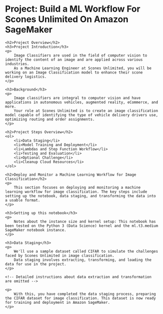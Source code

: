 <!DOCTYPE html>
<html>
<head>
    <title>Project: Build a ML Workflow For Scones Unlimited On Amazon SageMaker</title>
</head>
<body>
    <h1>Project: Build a ML Workflow For Scones Unlimited On Amazon SageMaker</h1>

    <h2>Project Overview</h2>
    <h3>Project Introduction</h3>
    <p>
        Image Classifiers are used in the field of computer vision to identify the content of an image and are applied across various industries.
        As a Machine Learning Engineer at Scones Unlimited, you will be working on an Image Classification model to enhance their scone delivery logistics.
    </p>

    <h3>Background</h3>
    <p>
        Image classifiers are integral to computer vision and have applications in autonomous vehicles, augmented reality, eCommerce, and more.
        Your role at Scones Unlimited is to create an image classification model capable of identifying the type of vehicle delivery drivers use, optimizing routing and order assignments.
    </p>

    <h2>Project Steps Overview</h2>
    <ol>
        <li>Data Staging</li>
        <li>Model Training and Deployment</li>
        <li>Lambdas and Step Function Workflow</li>
        <li>Testing and Evaluation</li>
        <li>Optional Challenge</li>
        <li>Cleanup Cloud Resources</li>
    </ol>

    <h2>Deploy and Monitor a Machine Learning Workflow for Image Classification</h2>
    <p>
        This section focuses on deploying and monitoring a machine learning workflow for image classification. The key steps include setting up the notebook, data staging, and transforming the data into a usable format.
    </p>

    <h3>Setting up this notebook</h3>
    <p>
        Notes about the instance size and kernel setup: This notebook has been tested on the Python 3 (Data Science) kernel and the ml.t3.medium SageMaker notebook instance.
    </p>

    <h3>Data Staging</h3>
    <p>
        We'll use a sample dataset called CIFAR to simulate the challenges faced by Scones Unlimited in image classification.
        Data staging involves extracting, transforming, and loading the data for use in the project.
    </p>

    <!-- Detailed instructions about data extraction and transformation are omitted -->

    <p>
        With this, you have completed the data staging process, preparing the CIFAR dataset for image classification. This dataset is now ready for training and deployment in Amazon SageMaker.
    </p>

</body>
</html>
